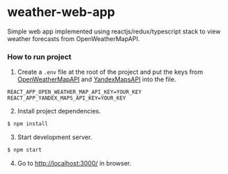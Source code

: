 # weather-web-app

Simple web app implemented using reactjs/redux/typescript stack to view weather forecasts from OpenWeatherMapAPI.

### How to run project

1. Create a `.env` file at the root of the project and put the keys from [OpenWeatherMapAPI](https://openweathermap.org/) and [YandexMapsAPI](https://yandex.ru/dev/maps/) into the file.

```
REACT_APP_OPEN_WEATHER_MAP_API_KEY=YOUR_KEY
REACT_APP_YANDEX_MAPS_API_KEY=YOUR_KEY
```

2. Install project dependencies.

```bash
$ npm install
```

3. Start development server.

```bash
$ npm start
```

4. Go to [http://localhost:3000/](http://localhost:3000/) in browser.
